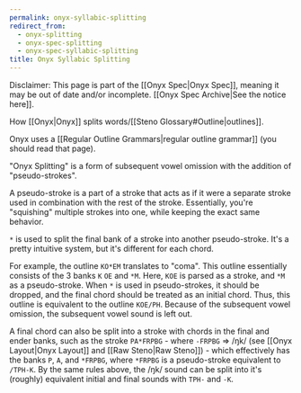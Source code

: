 ```yaml
---
permalink: onyx-syllabic-splitting
redirect_from:
  - onyx-splitting
  - onyx-spec-splitting
  - onyx-spec-syllabic-splitting
title: Onyx Syllabic Splitting
---
```


Disclaimer: This page is part of the [[Onyx Spec|Onyx Spec]], meaning it may be out of date and/or incomplete. [[Onyx Spec Archive|See the notice here]].

How [[Onyx|Onyx]] splits words/[[Steno Glossary#Outline|outlines]].

Onyx uses a [[Regular Outline Grammars|regular outline grammar]] (you should read that page).

"Onyx Splitting" is a form of subsequent vowel omission with the addition of "pseudo-strokes".

A pseudo-stroke is a part of a stroke that acts as if it were a separate stroke used in combination with the rest of the stroke. Essentially, you're "squishing" multiple strokes into one, while keeping the exact same behavior.

`*` is used to split the final bank of a stroke into another pseudo-stroke. It's a pretty intuitive system, but it's different for each chord.

For example, the outline `KO*EM` translates to "coma". This outline essentially consists of the 3 banks `K` `OE` and `*M`. Here, `KOE` is parsed as a stroke, and `*M` as a pseudo-stroke. When `*` is used in pseudo-strokes, it should be dropped, and the final chord should be treated as an initial chord. Thus, this outline is equivalent to the outline `KOE/PH`. Because of the subsequent vowel omission, the subsequent vowel sound is left out.

A final chord can also be split into a stroke with chords in the final and ender banks, such as the stroke `PA*FRPBG` - where `-FRPBG` => /ŋk/ (see [[Onyx Layout|Onyx Layout]] and [[Raw Steno|Raw Steno]]) - which effectively has the banks `P`, `A`, and `*FRPBG`, where `*FRPBG` is a pseudo-stroke equivalent to `/TPH-K`. By the same rules above, the /ŋk/ sound can be split into it's (roughly) equivalent initial and final sounds with `TPH-` and `-K`.
